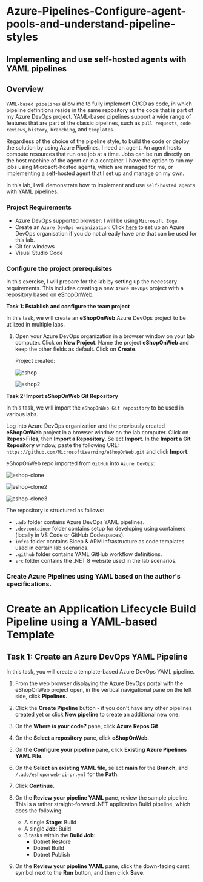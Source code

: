 # Azure-Pipelines-Configure-agent-pools-and-understand-pipeline-styles
## Implementing and use self-hosted agents with YAML pipelines

## Overview
`YAML-based pipelines` allow me to fully implement CI/CD as code, in which pipeline definitions reside in the same repository as the code that is part of my Azure DevOps project. YAML-based pipelines support a wide range of features that are part of the classic pipelines, such as `pull requests`, `code reviews`, `history`, `branching`, and `templates`.

Regardless of the choice of the pipeline style, to build the code or deploy the solution by using Azure Pipelines, I need an agent. An agent hosts compute resources that run one job at a time. Jobs can be run directly on the host machine of the agent or in a container. I have the option to run my jobs using Microsoft-hosted agents, which are managed for me, or implementing a self-hosted agent that I set up and manage on my own. 

In this lab, I will demonstrate how to implement and use `self-hosted agents` with YAML pipelines.

### Project Requirements
- Azure DevOps supported browser: I will be using `Microsoft Edge`.
- Create an `Azure DevOps organization`: Click [here](https://docs.microsoft.com/azure/devops/organizations/accounts/create-organization) to set up an Azure DevOps organisation if you do not already have one that can be used for this lab.
- Git for windows
- Visual Studio Code

### Configure the project prerequisites

In this exercise, I will prepare for the lab by setting up the necessary requirements. This includes creating a new `Azure DevOps` project with a repository based on [eShopOnWeb.](https://github.com/MicrosoftLearning/eShopOnWeb)

**Task 1: Establish and configure the team project**

In this task, we will create an **eShopOnWeb** Azure DevOps project to be utilized in multiple labs.

1. Open your Azure DevOps organization in a browser window on your lab computer. Click on **New Project**. Name the project **eShopOnWeb** and keep the other fields as default. Click on **Create**.<p>
Project created:<p>
![eshop](https://github.com/JonesKwameOsei/Azure-Pipelines-Configure-agent-pools-and-understand-pipeline-styles/assets/81886509/b9f8bb75-c7e0-4934-93cf-3403ac89a4c7)<p>
![eshop2](https://github.com/JonesKwameOsei/Azure-Pipelines-Configure-agent-pools-and-understand-pipeline-styles/assets/81886509/f53623e2-b845-457c-b279-1d292a41c656)<p>

**Task 2: Import eShopOnWeb Git Repository**

In this task, we will import the `eShopOnWeb Git repository` to be used in various labs.

Log into Azure DevOps organization and the previously created **eShopOnWeb** project in a browser window on the lab computer. Click on **Repos>Files**, then **Import a Repository**. Select **Import**. In the **Import a Git Repository** window, paste the following URL: `https://github.com/MicrosoftLearning/eShopOnWeb.git` and click **Import**.<p>
eShopOnWeb repo imported from `GitHub` into `Azure DevOps`:<p>
![eshop-clone](https://github.com/JonesKwameOsei/Azure-Pipelines-Configure-agent-pools-and-understand-pipeline-styles/assets/81886509/baf92599-f2f6-4fd4-96d2-3c3238291ee5)<p>
![eshop-clone2](https://github.com/JonesKwameOsei/Azure-Pipelines-Configure-agent-pools-and-understand-pipeline-styles/assets/81886509/bc124cd9-1188-41c0-91b4-396533755cd8)<p>
![eshop-clone3](https://github.com/JonesKwameOsei/Azure-Pipelines-Configure-agent-pools-and-understand-pipeline-styles/assets/81886509/72caed29-b461-4aeb-a3d9-90feaee845aa)<p>

The repository is structured as follows:
- `.ado` folder contains Azure DevOps YAML pipelines.
- `.devcontainer` folder contains setup for developing using containers (locally in VS Code or GitHub Codespaces).
- `infra` folder contains Bicep & ARM infrastructure as code templates used in certain lab scenarios.
- `.github` folder contains YAML GitHub workflow definitions.
- `src` folder contains the .NET 8 website used in the lab scenarios.

### Create Azure Pipelines using YAML based on the author's specifications.

# Create an Application Lifecycle Build Pipeline using a YAML-based Template

## Task 1: Create an Azure DevOps YAML Pipeline

In this task, you will create a template-based Azure DevOps YAML pipeline.

1. From the web browser displaying the Azure DevOps portal with the eShopOnWeb project open, in the vertical navigational pane on the left side, click **Pipelines**.
2. Click the **Create Pipeline** button - if you don't have any other pipelines created yet or click **New pipeline** to create an additional new one.

3. On the **Where is your code?** pane, click **Azure Repos Git**.
4. On the **Select a repository** pane, click **eShopOnWeb**.
5. On the **Configure your pipeline** pane, click **Existing Azure Pipelines YAML File**.
6. On the **Select an existing YAML file**, select **main** for the **Branch**, and `/.ado/eshoponweb-ci-pr.yml` for the **Path**.
7. Click **Continue**.
8. On the **Review your pipeline YAML** pane, review the sample pipeline. This is a rather straight-forward .NET application Build pipeline, which does the following:
   - A single **Stage**: Build
   - A single **Job**: Build
   - 3 tasks within the **Build Job**:
     - Dotnet Restore
     - Dotnet Build
     - Dotnet Publish
9. On the **Review your pipeline YAML** pane, click the down-facing caret symbol next to the **Run** button, and then click **Save**.





















